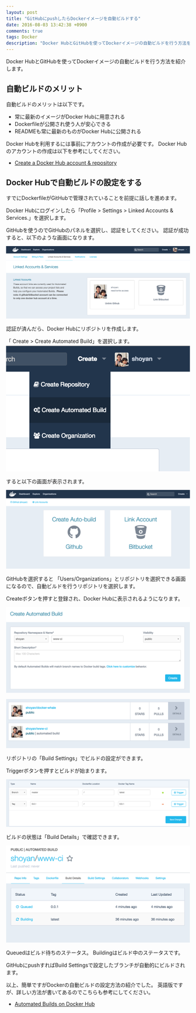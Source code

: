 ```yaml
---
layout: post
title: "GitHubにpushしたらDockerイメージを自動ビルドする"
date: 2016-08-03 13:42:38 +0900
comments: true
tags: Docker
description: "Docker HubとGitHubを使ってDockerイメージの自動ビルドを行う方法を紹介します。自動ビルドを設定することで、常に最新のイメージがDocker Hubに用意され、DockerfileやREADMEも自動的にDocker Hubで公開されるようになります。"
---
```


Docker HubとGitHubを使ってDockerイメージの自動ビルドを行う方法を紹介します。

## 自動ビルドのメリット

自動ビルドのメリットは以下です。

- 常に最新のイメージがDocker Hubに用意される
- Dockerfileが公開され使う人が安心できる
- READMEも常に最新のものがDocker Hubに公開される

Docker Hubを利用するには事前にアカウントの作成が必要です。
Docker Hubのアカウントの作成は以下を参考にしてください。

- [Create a Docker Hub account & repository](https://docs.docker.com/engine/getstarted/step_five/)

## Docker Hubで自動ビルドの設定をする

すでにDockerfileがGitHubで管理されていることを前提に話しを進めます。

Docker Hubにログインしたら「Profile > Settings > Linked Accounts & Services.」を選択します。

GitHubを使うのでGitHubのパネルを選択し、認証をしてください。
認証が成功すると、以下のような画面になります。

![docker-auto-build-01](/images/docker-auto-build-01.png)

認証が済んだら、Docker Hubにリポジトリを作成します。

「 Create > Create Automated Build」を選択します。
![docker-auto-build-02](/images/docker-auto-build-02.png)

すると以下の画面が表示されます。

![docker-auto-build-03](/images/docker-auto-build-03.png)

GitHubを選択すると 「Users/Organizations」とリポジトリを選択できる画面になるので、自動ビルドを行うリポジトリを選択します。

Createボタンを押すと登録され、Docker Hubに表示されるようになります。

![docker-auto-build-04](/images/docker-auto-build-04.png)

![docker-auto-build-05](/images/docker-auto-build-05.png)

リポジトリの「Build Settings」でビルドの設定ができます。

Triggerボタンを押すとビルドが始まります。

![docker-auto-build-06](/images/docker-auto-build-06.png)

ビルドの状態は「Build Details」で確認できます。


![docker-auto-build-07](/images/docker-auto-build-07.png)

Queuedはビルド待ちのステータス。
Buildingはビルド中のステータスです。

GitHubにpushすればBuild Settingsで設定したブランチが自動的にビルドされます。

以上、簡単ですがDockerの自動ビルドの設定方法の紹介でした。
英語版ですが、詳しい方法が書いてあるのでこちらも参考にしてください。

* [Automated Builds on Docker Hub](https://docs.docker.com/docker-hub/builds/)
